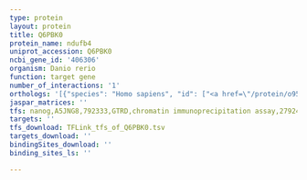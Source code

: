 ```yaml
---
type: protein
layout: protein
title: Q6PBK0
protein_name: ndufb4
uniprot_accession: Q6PBK0
ncbi_gene_id: '406306'
organism: Danio rerio
function: target gene
number_of_interactions: '1'
orthologs: '[{"species": "Homo sapiens", "id": ["<a href=\"/protein/o95168\">O95168</a>"]}, {"species": "Mus musculus", "id": ["<a href=\"/protein/q9cqc7\">Q9CQC7</a>"]}, {"species": "Rattus norvegicus", "id": ["<a href=\"/protein/d3zqh7\">D3ZQH7</a>", "F1M7Z4", "<a href=\"/protein/f1lpg5\">F1LPG5</a>", "D3ZV29", "F1M7T1"]}]'
jaspar_matrices: ''
tfs: nanog,A5JNG8,792333,GTRD,chromatin immunoprecipitation assay,27924024%5Buid%5D,No
targets: ''
tfs_download: TFLink_tfs_of_Q6PBK0.tsv
targets_download: ''
bindingSites_download: ''
binding_sites_ls: ''

---
```

